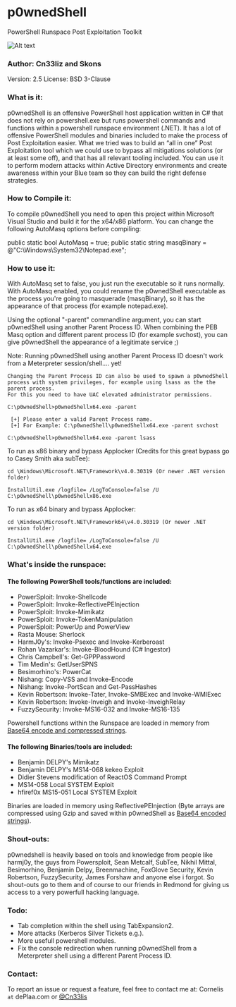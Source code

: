 # p0wnedShell

PowerShell Runspace Post Exploitation Toolkit 

![Alt text](/p0wnedShell/p0wnedShell.ico?raw=true "p0wnedShell")

### Author: Cn33liz and Skons

Version: 2.5
License: BSD 3-Clause

### What is it:

p0wnedShell is an offensive PowerShell host application written in C# that does not rely on powershell.exe but runs powershell commands and functions within a powershell runspace environment (.NET). It has a lot of offensive PowerShell modules and binaries included to make the process of Post Exploitation easier.
What we tried was to build an “all in one” Post Exploitation tool which we could use to bypass all mitigations solutions (or at least some off), and that has all relevant tooling included. 
You can use it to perform modern attacks within Active Directory environments and create awareness within your Blue team so they can build the right defense strategies.

### How to Compile it:

To compile p0wnedShell you need to open this project within Microsoft Visual Studio and build it for the x64/x86 platform.
You can change the following AutoMasq options before compiling:

public static bool AutoMasq = true;
public static string masqBinary = @"C:\Windows\System32\Notepad.exe";

### How to use it:

With AutoMasq set to false, you just run the executable so it runs normally.
With AutoMasq enabled, you could rename the p0wnedShell executable as the process you're going to masquerade (masqBinary), so it has the appearance of that process (for example notepad.exe).

Using the optional "-parent" commandline argument, you can start p0wnedShell using another Parent Process ID.
When combining the PEB Masq option and different parent process ID (for example svchost), you can give p0wnedShell the appearance of a legitimate service ;) 

Note: Running p0wnedShell using another Parent Process ID doesn't work from a Meterpreter session/shell.... yet!

```
Changing the Parent Process ID can also be used to spawn a p0wnedShell process with system privileges, for example using lsass as the the parent process.
For this you need to have UAC elevated administrator permissions.

C:\p0wnedShell>p0wnedShellx64.exe -parent
 
 [+] Please enter a valid Parent Process name.
 [+] For Example: C:\p0wnedShell\p0wnedShellx64.exe -parent svchost
 
C:\p0wnedShell>p0wnedShellx64.exe -parent lsass
```

To run as x86 binary and bypass Applocker (Credits for this great bypass go to Casey Smith aka subTee):

```
cd \Windows\Microsoft.NET\Framework\v4.0.30319 (Or newer .NET version folder)

InstallUtil.exe /logfile= /LogToConsole=false /U C:\p0wnedShell\p0wnedShellx86.exe
```

To run as x64 binary and bypass Applocker:

```
cd \Windows\Microsoft.NET\Framework64\v4.0.30319 (Or newer .NET version folder)

InstallUtil.exe /logfile= /LogToConsole=false /U C:\p0wnedShell\p0wnedShellx64.exe
```

### What's inside the runspace:

#### The following PowerShell tools/functions are included:

* PowerSploit: Invoke-Shellcode
* PowerSploit: Invoke-ReflectivePEInjection
* PowerSploit: Invoke-Mimikatz
* PowerSploit: Invoke-TokenManipulation
* PowerSploit: PowerUp and PowerView
* Rasta Mouse: Sherlock
* HarmJ0y's: Invoke-Psexec and Invoke-Kerberoast
* Rohan Vazarkar's: Invoke-BloodHound (C# Ingestor)
* Chris Campbell's: Get-GPPPassword
* Tim Medin's: GetUserSPNS
* Besimorhino's: PowerCat
* Nishang: Copy-VSS and Invoke-Encode
* Nishang: Invoke-PortScan and Get-PassHashes
* Kevin Robertson: Invoke-Tater, Invoke-SMBExec and Invoke-WMIExec
* Kevin Robertson: Invoke-Inveigh and Invoke-InveighRelay
* FuzzySecurity: Invoke-MS16-032 and Invoke-MS16-135


Powershell functions within the Runspace are loaded in memory from
[Base64 encode and compressed strings](https://github.com/Cn33liz/p0wnedShell/blob/master/Utilities/CompressString.cs).

#### The following Binaries/tools are included:

* Benjamin DELPY's Mimikatz
* Benjamin DELPY's MS14-068 kekeo Exploit
* Didier Stevens modification of ReactOS Command Prompt
* MS14-058 Local SYSTEM Exploit
* hfiref0x MS15-051 Local SYSTEM Exploit

Binaries are loaded in memory using ReflectivePEInjection (Byte arrays are compressed using Gzip and saved within p0wnedShell as [Base64 encoded strings](https://github.com/Cn33liz/p0wnedShell/blob/master/Utilities/CompressString.cs)).

### Shout-outs:

p0wnedshell is heavily based on tools and knowledge from people like harmj0y, the guys from Powersploit, Sean Metcalf, SubTee, Nikhil Mittal, Besimorhino, Benjamin Delpy, Breenmachine, FoxGlove Security, Kevin Robertson, FuzzySecurity, James Forshaw and anyone else i forgot. So shout-outs go to them and of course to our friends in Redmond for giving us access to a very powerfull hacking language.

### Todo:

* Tab completion within the shell using TabExpansion2.
* More attacks (Kerberos Silver Tickets e.g.).
* More usefull powershell modules.
* Fix the console redirection when running p0wnedShell from a Meterpreter shell using a different Parent Process ID.

### Contact:

To report an issue or request a feature, feel free to contact me at:
Cornelis ```at``` dePlaa.com or [@Cn33lis](https://twitter.com/Cneelis)

